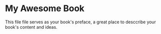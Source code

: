 # My Awesome Book

This file file serves as your book's preface, a great place to desccribe your book's content and ideas.

